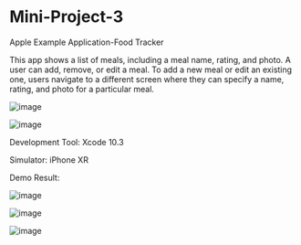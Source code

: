 # Mini-Project-3
Apple Example Application-Food Tracker

This app shows a list of meals, including a meal name, rating, and photo. A user can add, remove, or edit a meal. To add a new meal or edit an existing one, users navigate to a different screen where they can specify a name, rating, and photo for a particular meal.

![image](https://github.com/HuShiyangchn/Mini-project-3/blob/master/image/IEDB_sim_editmeal_2x.png)


![image](https://github.com/HuShiyangchn/Mini-project-3/blob/master/image/IN_sim_navbar_2x.png)

Development Tool: Xcode 10.3

Simulator: iPhone XR

Demo Result:

![image](https://github.com/HuShiyangchn/Mini-project-3/blob/master/image/WX20191209-153250%402x.png)

![image](https://github.com/HuShiyangchn/Mini-project-3/blob/master/image/WX20191209-153335%402x.png)

![image](https://github.com/HuShiyangchn/Mini-project-3/blob/master/image/WX20191209-153347%402x.png)
